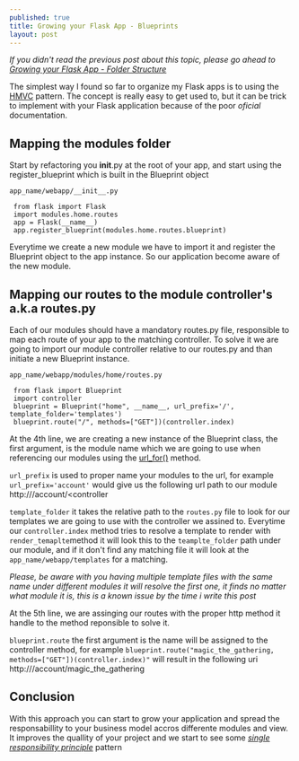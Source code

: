 ```yaml
---
published: true
title: Growing your Flask App - Blueprints
layout: post
---
```


_If you didn't read the previous post about this topic, please go ahead to [Growing your Flask App - Folder Structure](http://arthurbarros.github.io/2015/10/26/growing-your-flask-app-folder-structure.html)_

The simplest way I found so far to organize my Flask apps is to using the [HMVC](https://en.wikipedia.org/wiki/Hierarchical_model%E2%80%93view%E2%80%93controller) pattern.
The concept is really easy to get used to, but it can be trick to implement with your Flask application because of the poor *oficial* documentation.

## Mapping the modules folder

Start by refactoring you __init__.py at the root of your app, and start using the register_blueprint which is built in the Blueprint object

`app_name/webapp/__init__.py`


     from flask import Flask
     import modules.home.routes
     app = Flask(__name__)
     app.register_blueprint(modules.home.routes.blueprint)


Everytime we create a new module we have to import it and register the Blueprint object to the app instance. So our application become aware of the new module.

## Mapping our routes to the module controller's a.k.a routes.py

Each of our modules should have a mandatory routes.py file, responsible to map each route of your app to the matching controller.
To solve it we are going to import our module controller relative to our routes.py and than initiate a new Blueprint instance.

`app_name/webapp/modules/home/routes.py`
     
     from flask import Blueprint
     import controller
     blueprint = Blueprint("home", __name__, url_prefix='/', template_folder='templates')
     blueprint.route("/", methods=["GET"])(controller.index)
     

At the 4th line, we are creating a new instance of the Blueprint class, the first argument, is the module name which we are going to use when referencing our modules using the [url_for()](http://flask.pocoo.org/docs/0.10/api/#flask.url_for) method.

`url_prefix` is used to proper name your modules to the url, for example `url_prefix='account'`
 would give us the following url path to our module http://<url>/account/<controller
 
 `template_folder` it takes the relative path to the `routes.py` file to look for our templates we are going to use with the controller we assined to. Everytime our `controller.index` method tries to resolve a template to render with `render_temaplte`method it will look this to the `teamplte_folder` path under our module, and if it don't find any matching file it will look at the `app_name/webapp/templates` for a matching. 
 
 _Please, be aware with you having multiple template files with the same name under different modules it will resolve the first one, it finds no matter what module it is, this is a known issue by the time i write this post_

At the 5th line, we are assinging our routes with the proper http method it handle to the method reponsible to solve it.

`blueprint.route` the first argument is the name will be assigned to the controller method, for example `blueprint.route("magic_the_gathering, methods=["GET"])(controller.index)"` will result in the following uri http://<url>/account/magic_the_gathering

## Conclusion

With this approach you can start to grow your application and spread the responsabillity to your business model accros differente modules and view. It improves the quallity of your project and we start to see some [*single responsibility principle*](https://en.wikipedia.org/wiki/Single_responsibility_principle) pattern
 

